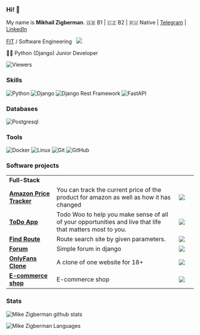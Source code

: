### Hi! 👋

My name is **Mikhail Zigberman**. 🇬🇧 B1 | 🇨🇿 B2 | 🇷🇺 Native | [Telegram](https://t.me/mikezigberman) | [LinkedIn](https://www.linkedin.com/in/mzigberman/?locale=en_US)

[FIT](https://fit.cvut.cz/en) / Software Engineering &nbsp; ![](https://img.shields.io/badge/-Czech_Technical%20University-informational)

🧑‍💻 Python (Django) Junior Developer 

<img src="https://gpvc.arturio.dev/mikezigberman" alt="Viewers"/> &nbsp; <!-- img src="https://img.shields.io/github/downloads/mikezigberman/areg-sdk/total.svg"/ -->

### Skills

![Python](https://img.shields.io/badge/-Python-black?style=flat-square&logo=Python)
![Django](https://img.shields.io/badge/-Django-0aad48?style=flat-square&logo=Django)
![Django Rest Framework](https://img.shields.io/badge/DRF-red?style=flat-square&logo=Django)
![FastAPI](https://img.shields.io/badge/-FastAPI-%2300C7B7?style=flat-square&logo=FastAPI)

### Databases

![Postgresql](https://img.shields.io/badge/-PostgreSQL-%232c3e50?style=flat-square&logo=Postgresql)

### Tools

![Docker](https://img.shields.io/badge/-Docker-46a2f1?style=flat-square&logo=docker&logoColor=white)
![Linux](https://img.shields.io/badge/Linux-black?style=flat-square&logo=linux)
![Git](https://img.shields.io/badge/-Git-black?style=flat-square&logo=git)
![GitHub](https://img.shields.io/badge/-GitHub-181717?style=flat-square&logo=github)

<!-- <img align="left" alt="Python" width="40px" src="https://raw.githubusercontent.com/github/explore/80688e429a7d4ef2fca1e82350fe8e3517d3494d/topics/python/python.png" />

<img align="left" alt="SQL" width="40px" src="https://raw.githubusercontent.com/github/explore/80688e429a7d4ef2fca1e82350fe8e3517d3494d/topics/sql/sql.png" />

<img align="left" alt="MySQL" width="40px" src="https://raw.githubusercontent.com/github/explore/80688e429a7d4ef2fca1e82350fe8e3517d3494d/topics/mysql/mysql.png" />

<img align="left" alt="PostgeSQL" width="40px" src="https://raw.githubusercontent.com/github/explore/80688e429a7d4ef2fca1e82350fe8e3517d3494d/topics/postgresql/postgresql.png" />

<img align="left" alt="Git" width="40px" src="https://raw.githubusercontent.com/github/explore/80688e429a7d4ef2fca1e82350fe8e3517d3494d/topics/git/git.png" />

<img align="left" alt="django" width="40px" src="https://raw.githubusercontent.com/github/explore/80688e429a7d4ef2fca1e82350fe8e3517d3494d/topics/django/django.png" />

<img align="left" alt="Linux" width="40px" src="https://raw.githubusercontent.com/github/explore/56a826d05cf762b2b50ecbe7d492a839b04f3fbf/topics/linux/linux.png" /> -->

### Software projects

|||||
|----|----|----|----|
| **Full-Stack**  | | |
|[**Amazon Price Tracker**](https://github.com/mikezigberman/amazon-price-tracker) | You can track the current price of the product for amazon as well as how it has changed | ![](https://img.shields.io/badge/-python-blue) |
|[**ToDo App**](https://github.com/mikezigberman/ToDoApp) | Todo Woo to help you make sense of all of your opportunities and live that life that matters most to you. | ![](https://img.shields.io/badge/-python-blue) |
|[**Find Route**](https://github.com/mikezigberman/findroutedjango) | Route search site by given parameters. | ![](https://img.shields.io/badge/-python-blue) |
|[**Forum**](https://github.com/mikezigberman/forumforgamersdjango) | Simple forum in django | ![](https://img.shields.io/badge/-python-blue) | | ![](https://img.shields.io/badge/-javascript-yellow)
|[**OnlyFans Clone**](https://github.com/mikezigberman/onlyfansclone) | A clone of one website for 18+  | ![](https://img.shields.io/badge/-python-blue) |
|[**E-commerce shop**](https://github.com/mikezigberman/onlineshop) | E-commerce shop | ![](https://img.shields.io/badge/-python-blue) |

### Stats

![Mike Zigberman github stats](https://github-readme-stats.vercel.app/api?username=mikezigberman&show_icons=true&theme=dracula&include_all_commits=true&count_private=true)

![Mike Zigberman Languages](https://github-readme-stats.vercel.app/api/top-langs/?username=mikezigberman&layout=compact&count_private=true&theme=gruvbox)

